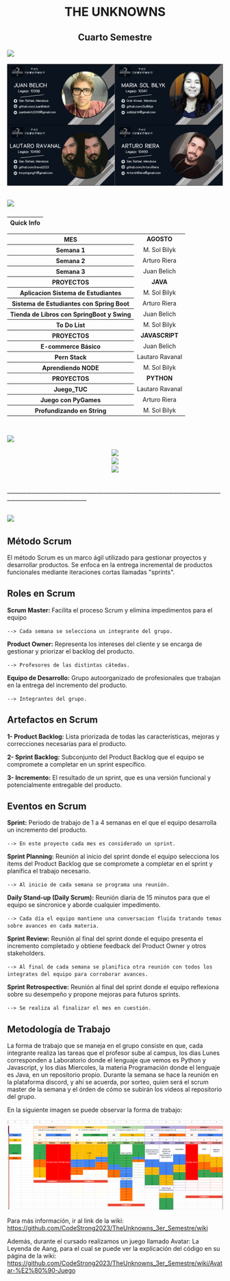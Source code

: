 <h1 align="center">THE UNKNOWNS</h1>
<h2 align="center">Cuarto Semestre</h2>

<p align="left">
<img src="https://readme-typing-svg.herokuapp.com/?lines=Integrantes+del+grupo+:&center=true&width=360&height=30">
</p>

<img src="https://github.com/CodeStrong2023/TheUnknowns_3er_Semestre/blob/Final/photo-collage.png.png?raw=true">

<table align="center">
<caption> <p align="left">
<img src="https://readme-typing-svg.herokuapp.com/?lines=Organizacion+del+Scrum+Master+:&center=true&width=360&height=30" align="center">
</p> </caption>
<thead>
<tr>
<th colspan="2">Quick Info</th>
</tr>
</thead>
</table>
  <div align="center">
  <table>
    <tbody align="center">
      <tr><th scope="row">MES</th><td align="center"><b>AGOSTO</td></tr>
      <tr><th scope="row">Semana 1</th><td>M. Sol Bilyk</td></tr>
      <tr><th scope="row">Semana 2</th><td>Arturo Riera</td></tr>
      <tr><th scope="row">Semana 3</th><td>Juan Belich</td></tr>
      <tr><th scope="row">PROYECTOS</th><td align="center"><b>JAVA</td></tr>
      <tr><th scope="row">Aplicacion Sistema de Estudiantes </th><td>M. Sol Bilyk</td></tr>
      <tr><th scope="row">Sistema de Estudiantes con Spring Boot </th><td>Arturo Riera</td></tr>
      <tr><th scope="row"> Tienda de Libros con SpringBoot y Swing</th><td>Juan Belich</td></tr>
      <tr><th scope="row">To Do List </th><td>M. Sol Bilyk</td></tr>
      <tr><th scope="row">PROYECTOS</th><td><b>JAVASCRIPT</td></tr>
      <tr><th scope="row">E-commerce Básico</th><td>Juan Belich</td></tr> 
      <tr><th scope="row">Pern Stack</th><td>Lautaro Ravanal</td></tr>
      <tr><th scope="row">Aprendiendo NODE</th><td>M. Sol Bilyk</td></tr>
      <tr><th scope="row">PROYECTOS</th><td align="center"><b>PYTHON</td></tr>
      <tr><th scope="row">Juego_TUC</th><td>Lautaro Ravanal</td></tr>
      <tr><th scope="row">Juego con PyGames</th><td>Arturo Riera</td></tr>
      <tr><th scope="row">Profundizando en String</th><td>M. Sol Bilyk</td></tr>
    </tbody>
  </table>
</div>




<br>

<p align="left">
<img src="https://readme-typing-svg.herokuapp.com/?lines=Lenguajes+que+usamos+:&center=true&width=360&height=30">
</p>

<p align="center">
  <a href="https://skillicons.dev">
    <img src="https://skillicons.dev/icons?i=java,python,javascript,html,css" />
    <br>
    <img src="https://skillicons.dev/icons?i=git,github,docker,mysql,mongo" />
    <br>
    <img src="https://skillicons.dev/icons?i=pycharm,vscode,postgres,django,kotlin" />
  </a>
</p>

<br>
___________________________________________________________________________________________________________
<br>
<br>
<p align="left">
<img src="https://readme-typing-svg.herokuapp.com/?lines=Forma+de+trabajo+:&center=true&width=360&height=30">
</p>
<p> <h2>Método Scrum</h2>
El método Scrum es un marco ágil utilizado para gestionar proyectos y desarrollar productos. Se enfoca en la entrega incremental de productos funcionales mediante iteraciones cortas llamadas "sprints".
<h2>Roles en Scrum</h2>
<p><strong>Scrum Master: </strong>Facilita el proceso Scrum y elimina impedimentos para el equipo

`--> Cada semana se selecciona un integrante del grupo.`

<strong>Product Owner:</strong> Representa los intereses del cliente y se encarga de gestionar y priorizar el backlog del producto.  

`--> Profesores de las distintas cátedas.`

<strong>Equipo de Desarrollo:</strong> Grupo autoorganizado de profesionales que trabajan en la entrega del incremento del producto.

`--> Integrantes del grupo.`

<h2>Artefactos en Scrum</h2>

<strong>1- Product Backlog:</strong> Lista priorizada de todas las características, mejoras y correcciones necesarias para el producto.

<strong>2- Sprint Backlog:</strong> Subconjunto del Product Backlog que el equipo se compromete a completar en un sprint específico.

<strong>3- Incremento:</strong> El resultado de un sprint, que es una versión funcional y potencialmente entregable del producto.

<h2>Eventos en Scrum</h2>

<strong>Sprint:</strong>  Periodo de trabajo de 1 a 4 semanas en el que el equipo desarrolla un incremento del producto.

`--> En este proyecto cada mes es considerado un sprint.`

<strong>Sprint Planning:</strong> Reunión al inicio del sprint donde el equipo selecciona los ítems del Product Backlog que se compromete a completar en el sprint y planifica el trabajo necesario.

`--> Al inicio de cada semana se programa una reunión.`

<strong>Daily Stand-up (Daily Scrum):</strong> Reunión diaria de 15 minutos para que el equipo se sincronice y aborde cualquier impedimento.

`--> Cada día el equipo mantiene una conversacion fluida tratando temas sobre avances en cada materia.`

<strong>Sprint Review:</strong> Reunión al final del sprint donde el equipo presenta el incremento completado y obtiene feedback del Product Owner y otros stakeholders.

`--> Al final de cada semana se planifica otra reunión con todos los integrates del equipo para corroborar avances.`

<strong>Sprint Retrospective:</strong> Reunión al final del sprint donde el equipo reflexiona sobre su desempeño y propone mejoras para futuros sprints.

`--> Se realiza al finalizar el mes en cuestión.`
</p>

<h2>Metodología de Trabajo </h2>

La forma de trabajo que se maneja en el grupo consiste en que, cada integrante realiza las tareas que el profesor sube al campus, los dias Lunes corresponden a Laboratorio donde el lenguaje que vemos es Python y Javascript, y los dias Miercoles, la materia Programación donde el lenguaje es Java, en un repositorio propio. 
Durante la semana se hace la reunión en la plataforma discord, y ahí se acuerda, por sorteo, quien será el scrum master de la semana y el órden de cómo se subirán los videos al repositorio del grupo.  

En la siguiente imagen se puede observar la forma de trabajo:

<img src="https://github.com/CodeStrong2023/TheUnknowns_3er_Semestre/blob/Final/Tabla%20de%20scrum%20master.png?raw=true">

 Para más información, ir al link de la wiki: https://github.com/CodeStrong2023/TheUnknowns_3er_Semestre/wiki

Además, durante el cursado realizamos un juego llamado Avatar: La Leyenda de Aang, para el cual se puede ver la explicación del código en su página de la wiki: https://github.com/CodeStrong2023/TheUnknowns_3er_Semestre/wiki/Avatar-%E2%80%90-Juego
  


